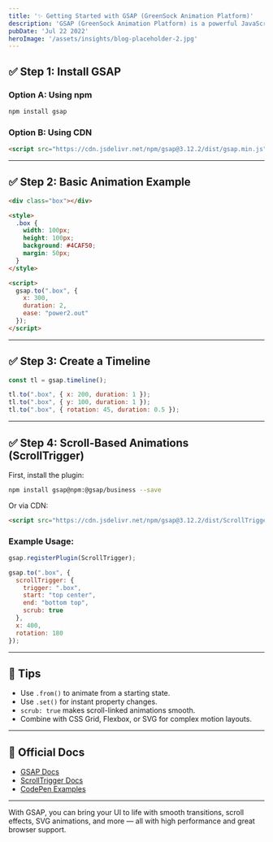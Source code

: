 ```yaml
---
title: '✨ Getting Started with GSAP (GreenSock Animation Platform)'
description: 'GSAP (GreenSock Animation Platform) is a powerful JavaScript library for creating high-performance, professional-grade animations on the web. This guide walks you through the basics of how to install and use GSAP in your project — with examples for timelines, scroll-based animations, and more.'
pubDate: 'Jul 22 2022'
heroImage: '/assets/insights/blog-placeholder-2.jpg'
---
```


## ✅ Step 1: Install GSAP

### Option A: Using npm

```bash
npm install gsap
```

### Option B: Using CDN

```html
<script src="https://cdn.jsdelivr.net/npm/gsap@3.12.2/dist/gsap.min.js"></script>
```

---

## ✅ Step 2: Basic Animation Example

```html
<div class="box"></div>

<style>
  .box {
    width: 100px;
    height: 100px;
    background: #4CAF50;
    margin: 50px;
  }
</style>

<script>
  gsap.to(".box", {
    x: 300,
    duration: 2,
    ease: "power2.out"
  });
</script>
```

---

## ✅ Step 3: Create a Timeline

```js
const tl = gsap.timeline();

tl.to(".box", { x: 200, duration: 1 });
tl.to(".box", { y: 100, duration: 1 });
tl.to(".box", { rotation: 45, duration: 0.5 });
```

---

## ✅ Step 4: Scroll-Based Animations (ScrollTrigger)

First, install the plugin:

```bash
npm install gsap@npm:@gsap/business --save
```

Or via CDN:

```html
<script src="https://cdn.jsdelivr.net/npm/gsap@3.12.2/dist/ScrollTrigger.min.js"></script>
```

### Example Usage:

```js
gsap.registerPlugin(ScrollTrigger);

gsap.to(".box", {
  scrollTrigger: {
    trigger: ".box",
    start: "top center",
    end: "bottom top",
    scrub: true
  },
  x: 400,
  rotation: 180
});
```

---

## 🧠 Tips

- Use `.from()` to animate from a starting state.
- Use `.set()` for instant property changes.
- `scrub: true` makes scroll-linked animations smooth.
- Combine with CSS Grid, Flexbox, or SVG for complex motion layouts.

---

## 🔗 Official Docs

- [GSAP Docs](https://gsap.com/docs/)
- [ScrollTrigger Docs](https://gsap.com/docs/v3/Plugins/ScrollTrigger/)
- [CodePen Examples](https://codepen.io/GreenSock)

---

With GSAP, you can bring your UI to life with smooth transitions, scroll effects, SVG animations, and more — all with high performance and great browser support.